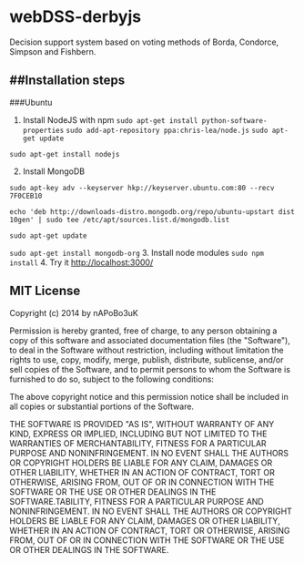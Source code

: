 webDSS-derbyjs
==============

Decision support system based on voting methods of Borda, Condorce, Simpson and Fishbern.

##Installation steps
--------------------
###Ubuntu

1. Install NodeJS with npm
`sudo apt-get install python-software-properties` 
`sudo add-apt-repository ppa:chris-lea/node.js`
`sudo apt-get update`
       
`sudo apt-get install nodejs`
    
2. Install MongoDB

`sudo apt-key adv --keyserver hkp://keyserver.ubuntu.com:80 --recv 7F0CEB10`

`echo 'deb http://downloads-distro.mongodb.org/repo/ubuntu-upstart dist 10gen' | sudo tee /etc/apt/sources.list.d/mongodb.list`

`sudo apt-get update`

`sudo apt-get install mongodb-org`
3. Install node modules 
`sudo npm install`
4. Try it [http://localhost:3000/](http://localhost:3000/)

## MIT License
Copyright (c) 2014 by nAPoBo3uK

Permission is hereby granted, free of charge, to any person obtaining a copy
of this software and associated documentation files (the "Software"), to deal
in the Software without restriction, including without limitation the rights
to use, copy, modify, merge, publish, distribute, sublicense, and/or sell
copies of the Software, and to permit persons to whom the Software is
furnished to do so, subject to the following conditions:

The above copyright notice and this permission notice shall be included in
all copies or substantial portions of the Software.

THE SOFTWARE IS PROVIDED "AS IS", WITHOUT WARRANTY OF ANY KIND, EXPRESS OR
IMPLIED, INCLUDING BUT NOT LIMITED TO THE WARRANTIES OF MERCHANTABILITY,
FITNESS FOR A PARTICULAR PURPOSE AND NONINFRINGEMENT. IN NO EVENT SHALL THE
AUTHORS OR COPYRIGHT HOLDERS BE LIABLE FOR ANY CLAIM, DAMAGES OR OTHER
LIABILITY, WHETHER IN AN ACTION OF CONTRACT, TORT OR OTHERWISE, ARISING FROM,
OUT OF OR IN CONNECTION WITH THE SOFTWARE OR THE USE OR OTHER DEALINGS IN
THE SOFTWARE.TABILITY, FITNESS FOR A PARTICULAR PURPOSE AND NONINFRINGEMENT. IN NO EVENT SHALL THE AUTHORS OR COPYRIGHT HOLDERS BE LIABLE FOR ANY CLAIM, DAMAGES OR OTHER LIABILITY, WHETHER IN AN ACTION OF CONTRACT, TORT OR OTHERWISE, ARISING FROM, OUT OF OR IN CONNECTION WITH THE SOFTWARE OR THE USE OR OTHER DEALINGS IN THE SOFTWARE.